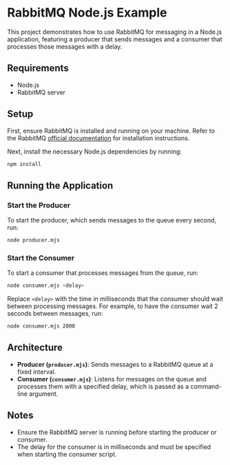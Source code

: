 
# RabbitMQ Node.js Example

This project demonstrates how to use RabbitMQ for messaging in a Node.js application, featuring a producer that sends messages and a consumer that processes those messages with a delay.

## Requirements

- Node.js
- RabbitMQ server

## Setup

First, ensure RabbitMQ is installed and running on your machine. Refer to the RabbitMQ [official documentation](https://www.rabbitmq.com/download.html) for installation instructions.

Next, install the necessary Node.js dependencies by running:

```bash
npm install
```

## Running the Application

### Start the Producer

To start the producer, which sends messages to the queue every second, run:

```bash
node producer.mjs
```

### Start the Consumer

To start a consumer that processes messages from the queue, run:

```bash
node consumer.mjs <delay>
```

Replace `<delay>` with the time in milliseconds that the consumer should wait between processing messages. For example, to have the consumer wait 2 seconds between messages, run:

```bash
node consumer.mjs 2000
```

## Architecture

- **Producer (`producer.mjs`)**: Sends messages to a RabbitMQ queue at a fixed interval.
- **Consumer (`consumer.mjs`)**: Listens for messages on the queue and processes them with a specified delay, which is passed as a command-line argument.

## Notes

- Ensure the RabbitMQ server is running before starting the producer or consumer.
- The delay for the consumer is in milliseconds and must be specified when starting the consumer script.
